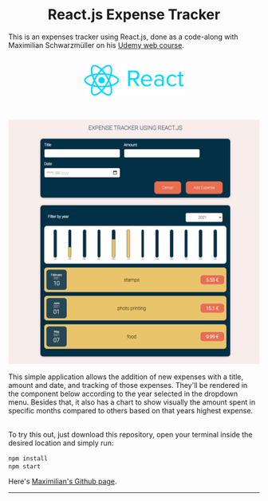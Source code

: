 
<div align="center">
    <h1>React.js Expense Tracker</h1>
</div>

This is an expenses tracker using React.js, done as a code-along with Maximilian Schwarzmüller on his [Udemy web course](https://www.udemy.com/course/react-the-complete-guide-incl-redux/).

<br/>
<div align="center">
  <img align="center" width="200" height="" src="./Files/react-logo.png">
</div>
<br/>
<br/>

![App](./Files/app.png)

<p text-align="justify">This simple application allows the addition of new expenses with a title, amount and date, and tracking of those expenses. They'll be rendered in the component below according to the year selected in the dropdown menu. Besides that, it also has a chart to show visually the amount spent in specific months compared to others based on that years highest expense.</p>
<br/>
To try this out, just download this repository, open your terminal inside the desired location and simply run:

<br/>

```
npm install
npm start
```

Here's [Maximilian's Github page](https://github.com/maxschwarzmueller).

---------------------------------------------------------------
